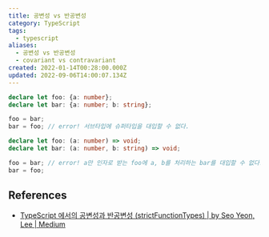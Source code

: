 ```yaml
---
title: 공변성 vs 반공변성
category: TypeScript
tags:
  - typescript
aliases:
  - 공변성 vs 반공변성
  - covariant vs contravariant
created: 2022-01-14T00:28:00.000Z
updated: 2022-09-06T14:00:07.134Z
---
```


<Metadata />

```ts
declare let foo: {a: number};
declare let bar: {a: number; b: string};

foo = bar;
bar = foo; // error! 서브타입에 슈퍼타입을 대입할 수 없다.
```

```ts
declare let foo: (a: number) => void;
declare let bar: (a: number, b: string) => void;

foo = bar; // error! a만 인자로 받는 foo에 a, b를 처리하는 bar를 대입할 수 없다.
bar = foo;
```

## References

<!-- @case-police-ignore Seo -->

- [TypeScript 에서의 공변성과 반공변성 (strictFunctionTypes) | by Seo Yeon, Lee | Medium](https://iamssen.medium.com/typescript-%EC%97%90%EC%84%9C%EC%9D%98-%EA%B3%B5%EB%B3%80%EC%84%B1%EA%B3%BC-%EB%B0%98%EA%B3%B5%EB%B3%80%EC%84%B1-strictfunctiontypes-a82400e67f2)

